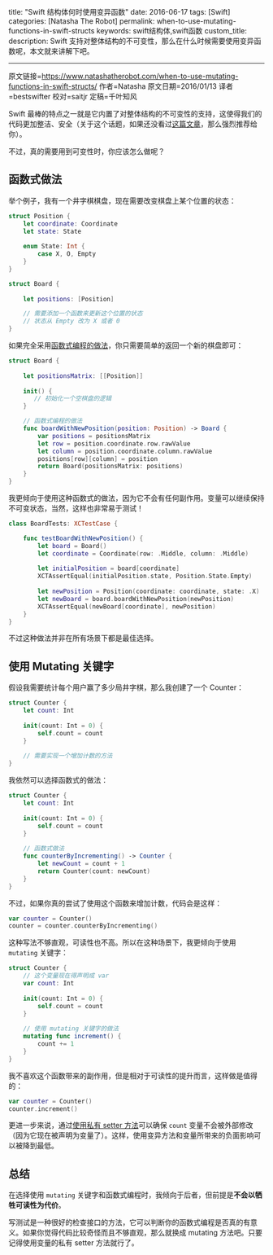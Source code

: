 title: "Swift 结构体何时使用变异函数"
date: 2016-06-17
tags: [Swift]
categories: [Natasha The Robot]
permalink: when-to-use-mutating-functions-in-swift-structs
keywords: swift结构体,swift函数
custom_title: 
description: Swift 支持对整体结构的不可变性，那么在什么时候需要使用变异函数呢，本文就来讲解下吧。

---
原文链接=https://www.natashatherobot.com/when-to-use-mutating-functions-in-swift-structs/
作者=Natasha
原文日期=2016/01/13
译者=bestswifter
校对=saitjr
定稿=千叶知风

<!--此处开始正文-->

Swift 最棒的特点之一就是它内置了对整体结构的不可变性的支持，这使得我们的代码更加整洁、安全（关于这个话题，如果还没看过[这篇文章](https://realm.io/news/andy-matuschak-controlling-complexity/)，那么强烈推荐给你）。

不过，真的需要用到可变性时，你应该怎么做呢？

<!--more-->

## 函数式做法

举个例子，我有一个井字棋棋盘，现在需要改变棋盘上某个位置的状态：

```swift
struct Position {
    let coordinate: Coordinate
    let state: State
    
    enum State: Int {
        case X, O, Empty
    }
}

struct Board {
    
    let positions: [Position]

    // 需要添加一个函数来更新这个位置的状态
    // 状态从 Empty 改为 X 或者 0
}
```

如果完全采用[函数式编程的做法](https://www.natashatherobot.com/functional-programming-in-swift/)，你只需要简单的返回一个新的棋盘即可：

```swift
struct Board {
    
    let positionsMatrix: [[Position]]
    
    init() {
       // 初始化一个空棋盘的逻辑
    }

    // 函数式编程的做法
    func boardWithNewPosition(position: Position) -> Board {
        var positions = positionsMatrix
        let row = position.coordinate.row.rawValue
        let column = position.coordinate.column.rawValue
        positions[row][column] = position
        return Board(positionsMatrix: positions)
    }
}
```

我更倾向于使用这种函数式的做法，因为它不会有任何副作用。变量可以继续保持不可变状态，当然，这样也非常易于测试！

```swift
class BoardTests: XCTestCase {

    func testBoardWithNewPosition() {
        let board = Board()
        let coordinate = Coordinate(row: .Middle, column: .Middle)
        
        let initialPosition = board[coordinate]
        XCTAssertEqual(initialPosition.state, Position.State.Empty)
        
        let newPosition = Position(coordinate: coordinate, state: .X)
        let newBoard = board.boardWithNewPosition(newPosition)
        XCTAssertEqual(newBoard[coordinate], newPosition)
    }
}
```

不过这种做法并非在所有场景下都是最佳选择。

## 使用 Mutating 关键字

假设我需要统计每个用户赢了多少局井字棋，那么我创建了一个 Counter：

```swift
struct Counter {
    let count: Int
    
    init(count: Int = 0) {
        self.count = count
    }
    
    // 需要实现一个增加计数的方法
}
```

我依然可以选择函数式的做法：

```swift
struct Counter {
    let count: Int
    
    init(count: Int = 0) {
        self.count = count
    }
    
    // 函数式做法
    func counterByIncrementing() -> Counter {
        let newCount = count + 1
        return Counter(count: newCount)
    }
}
```

不过，如果你真的尝试了使用这个函数来增加计数，代码会是这样：

```swift
var counter = Counter()
counter = counter.counterByIncrementing()
```

这种写法不够直观，可读性也不高。所以在这种场景下，我更倾向于使用 `mutating` 关键字：

```swift
struct Counter {
    // 这个变量现在得声明成 var
    var count: Int
    
    init(count: Int = 0) {
        self.count = count
    }
    
    // 使用 mutating 关键字的做法
    mutating func increment() {
        count += 1
    }
}
```

我不喜欢这个函数带来的副作用，但是相对于可读性的提升而言，这样做是值得的：

```swift
var counter = Counter()
counter.increment()
```

更进一步来说，通过[使用私有 setter 方法](https://www.natashatherobot.com/swift-magic-public-getter-private-setter/)可以确保 `count` 变量不会被外部修改（因为它现在被声明为变量了）。这样，使用变异方法和变量所带来的负面影响可以被降到最低。

## 总结

在选择使用 `mutating` 关键字和函数式编程时，我倾向于后者，但前提是**不会以牺牲可读性为代价**。

写测试是一种很好的检查接口的方法，它可以判断你的函数式编程是否真的有意义。如果你觉得代码比较奇怪而且不够直观，那么就换成 mutating 方法吧。只要记得使用变量的私有 setter 方法就行了。